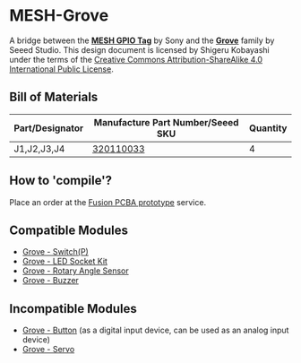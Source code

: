# MESH-Grove

A bridge between the [**MESH GPIO Tag**](https://meshprj.com/en/tag/MESH-100GP-GPIO.html) by Sony and the [**Grove**](http://www.seeedstudio.com/wiki/Category:Grove) family by Seeed Studio. This design document is licensed by Shigeru Kobayashi under the terms of the [Creative Commons Attribution-ShareAlike 4.0 International Public License](http://creativecommons.org/licenses/by-sa/4.0/).

## Bill of Materials

|Part/Designator|Manufacture Part Number/Seeed SKU|Quantity|
|---------------|---------------------------------|--------|
|J1,J2,J3,J4|[320110033](http://www.seeedstudio.com/depot/index.php?main_page=opl_info&opl_id=4)|4|

## How to 'compile'?

Place an order at the [Fusion PCBA prototype](http://www.seeedstudio.com/service/index.php?r=pcb) service.

## Compatible Modules

* [Grove - Switch(P)](http://www.seeedstudio.com/wiki/Grove_-_Switch(P))
* [Grove - LED Socket Kit](http://www.seeedstudio.com/wiki/Grove_-_LED)
* [Grove - Rotary Angle Sensor](http://www.seeedstudio.com/wiki/Grove_-_Rotary_Angle_Sensor)
* [Grove - Buzzer](http://www.seeedstudio.com/wiki/Grove_-_Buzzer)

## Incompatible Modules

* [Grove - Button](http://www.seeedstudio.com/wiki/Grove_-_Button) (as a digital input device, can be used as an analog input device)
* [Grove - Servo](http://www.seeedstudio.com/wiki/Grove_-_Servo)
